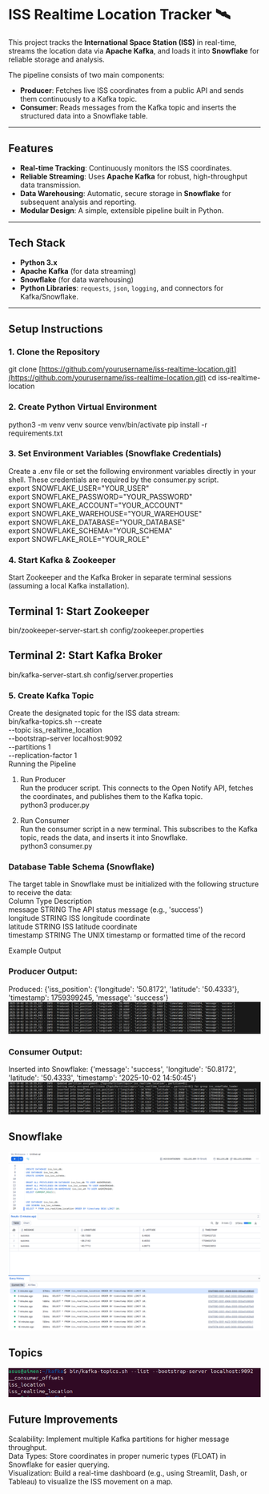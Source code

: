 # ISS Realtime Location Tracker 🛰️
This project tracks the **International Space Station (ISS)** in real-time, streams the location data via **Apache Kafka**, and loads it into **Snowflake** for reliable storage and analysis.<br>

The pipeline consists of two main components:
* **Producer**: Fetches live ISS coordinates from a public API and sends them continuously to a Kafka topic.
* **Consumer**: Reads messages from the Kafka topic and inserts the structured data into a Snowflake table.

---

## Features
* **Real-time Tracking**: Continuously monitors the ISS coordinates.
* **Reliable Streaming**: Uses **Apache Kafka** for robust, high-throughput data transmission.
* **Data Warehousing**: Automatic, secure storage in **Snowflake** for subsequent analysis and reporting.
* **Modular Design**: A simple, extensible pipeline built in Python.

---

## Tech Stack
* **Python 3.x**
* **Apache Kafka** (for data streaming)
* **Snowflake** (for data warehousing)
* **Python Libraries**: `requests`, `json`, `logging`, and connectors for Kafka/Snowflake.

---

## Setup Instructions

### 1. Clone the Repository
git clone [https://github.com/yourusername/iss-realtime-location.git](https://github.com/yourusername/iss-realtime-location.git)
cd iss-realtime-location

### 2. Create Python Virtual Environment
python3 -m venv venv
source venv/bin/activate
pip install -r requirements.txt

### 3. Set Environment Variables (Snowflake Credentials)
Create a .env file or set the following environment variables directly in your shell. These credentials are required by the consumer.py script.<br>
export SNOWFLAKE_USER="YOUR_USER"<br>
export SNOWFLAKE_PASSWORD="YOUR_PASSWORD"<br>
export SNOWFLAKE_ACCOUNT="YOUR_ACCOUNT"<br>
export SNOWFLAKE_WAREHOUSE="YOUR_WAREHOUSE"<br>
export SNOWFLAKE_DATABASE="YOUR_DATABASE"<br>
export SNOWFLAKE_SCHEMA="YOUR_SCHEMA"<br>
export SNOWFLAKE_ROLE="YOUR_ROLE"<br>

### 4. Start Kafka & Zookeeper
Start Zookeeper and the Kafka Broker in separate terminal sessions (assuming a local Kafka installation).

## Terminal 1: Start Zookeeper
bin/zookeeper-server-start.sh config/zookeeper.properties

## Terminal 2: Start Kafka Broker
bin/kafka-server-start.sh config/server.properties

### 5. Create Kafka Topic
Create the designated topic for the ISS data stream:<br>
bin/kafka-topics.sh --create \
    --topic iss_realtime_location \
    --bootstrap-server localhost:9092 \
    --partitions 1 \
    --replication-factor 1
    <br>
Running the Pipeline
1. Run Producer<br>
Run the producer script. This connects to the Open Notify API, fetches the coordinates, and publishes them to the Kafka topic.<br>
python3 producer.py

2. Run Consumer<br>
Run the consumer script in a new terminal. This subscribes to the Kafka topic, reads the data, and inserts it into Snowflake.<br>
python3 consumer.py

### Database Table Schema (Snowflake)
The target table in Snowflake must be initialized with the following structure to receive the data:<br>
Column	Type	Description<br>
message	STRING	The API status message (e.g., 'success')<br>
longitude	STRING	ISS longitude coordinate<br>
latitude	STRING	ISS latitude coordinate<br>
timestamp	STRING	The UNIX timestamp or formatted time of the record<br>


Example Output
### Producer Output:
Produced: {'iss_position': {'longitude': '50.8172', 'latitude': '50.4333'}, 'timestamp': 1759399245, 'message': 'success'}
![Producer Output](./images/producer.png)

### Consumer Output:
Inserted into Snowflake: {'message': 'success', 'longitude': '50.8172', 'latitude': '50.4333', 'timestamp': '2025-10-02 14:50:45'}
![Consumer Output](./images/consumer.png)

## Snowflake 
![Snowflake](./images/snowflake.png)

## Topics
![Topics](./images/topics.png)

## Future Improvements
Scalability: Implement multiple Kafka partitions for higher message throughput.<br>
Data Types: Store coordinates in proper numeric types (FLOAT) in Snowflake for easier querying.<br>
Visualization: Build a real-time dashboard (e.g., using Streamlit, Dash, or Tableau) to visualize the ISS movement on a map.
